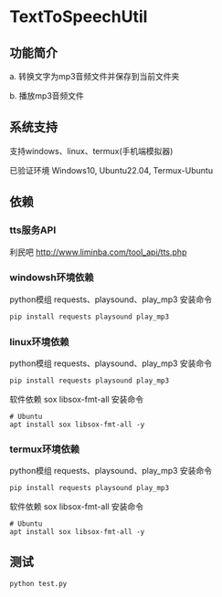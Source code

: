 # TextToSpeechUtil

## 功能简介

a. 转换文字为mp3音频文件并保存到当前文件夹

b. 播放mp3音频文件

## 系统支持
支持windows、linux、termux(手机端模拟器)

已验证环境 Windows10, Ubuntu22.04, Termux-Ubuntu

## 依赖

### tts服务API
利民吧
http://www.liminba.com/tool_api/tts.php

### windowsh环境依赖
python模组 requests、playsound、play_mp3
安装命令

```python
pip install requests playsound play_mp3
```

### linux环境依赖
python模组 requests、playsound、play_mp3
安装命令

```python
pip install requests playsound play_mp3
```
软件依赖 sox libsox-fmt-all
安装命令

```shell
# Ubuntu
apt install sox libsox-fmt-all -y
```

### termux环境依赖
python模组 requests、playsound、play_mp3
安装命令

```python
pip install requests playsound play_mp3
```
软件依赖 sox libsox-fmt-all
安装命令

```shell
# Ubuntu
apt install sox libsox-fmt-all -y
```



## 测试

```python
python test.py
```

